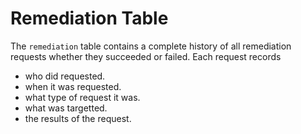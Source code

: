 # Remediation Table

The `remediation` table contains a complete history of all remediation requests whether they succeeded or failed. Each request records

- who did requested.
- when it was requested.
- what type of request it was.
- what was targetted.
- the results of the request.
